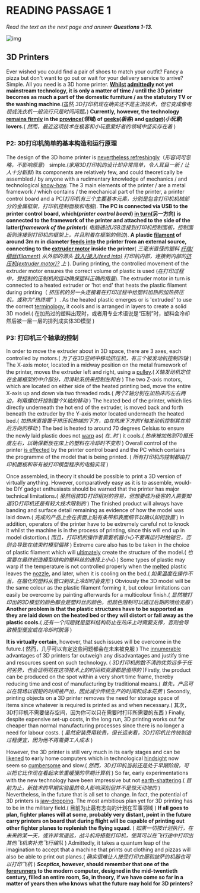 # READING PASSAGE 1

*Read the text on the next page and answer **Questions 1-13.***

![img](https://iotcdn.oss-ap-southeast-1.aliyuncs.com/2020-11/3D%20Printers.jpg)

## 3D Printers

Ever wished you could find a pair of shoes to match your outfit? Fancy a pizza but don't want to go out or wait for your delivery service to arrive? Simple. All you need is a 3D home printer. **<u>Whilst</u> <u>admittedly</u> not yet mainstream technology, it is only a matter of time / until the 3D printer becomes as much a part of the domestic furniture / as the statutory TV or the washing machine**.(虽然 *3D打印机现在确实还不是主流技术，但它变成像电视或洗衣机一般流行只是时间问题。*) **Currently, however, the technology <u>remains firmly</u> in the <u>province</u>(*领域*) of <u>geeks</u>(*极客*) and <u>gadget</u>(*小玩意*) lovers.**( *然而，最近这项技术在极客和小玩意爱好者的领域中坚实存在着* )

### P2: 3D打印机简单的基本构造和运行原理

The design of the 3D home printer is <u>nevertheless refreshingly</u>（*形容词可忽略，不影响原意*） simple.(*家用3D打印机的设计却非常简单，令人耳目一新 / 让人十分新鲜*) Its components are relatively few, and could theoretically be assembled / by anyone with a rudimentary knowledge of mechanics / and technological <u>know-how</u>. The 3 main elements of the printer / are a metal framework / which contains / the mechanical part of the printer, a printer control board and a PC(*打印机有三个主要基本元素，分别是包含打印机机械部分的金属框架，打印机控制面板和电脑*). **The PC is connected via USB to the printer control board, which(*printer control board*) <u>in turn</u>(另一方向) is connected to the framework of the printer and attached to the side of the latter(*framework of the printer*)**( *电脑通过USB连接到打印机控制面板，控制面板则连接到打印机的框架上，并且附着在框架的侧边*). **A plastic <u>filament</u> of around 3m m in diameter <u>feeds into</u> the printer from an external source, connecting to the <u>extruder motor</u> inside the printer**( *三毫米直径的塑料 <u>纤维/细丝(filament)</u> 从外部的源头 <u>放入/接入(feed into)</u> 打印机内部，连接到内部的<u>挤压机(extruder motor)?</u> 上* ). During printing, the controlled movement of the extruder motor ensures the correct volume of plastic is used (*在打印过程中，受控制的压制机的运动确保塑料正确的用量*). The extruder motor in turn is connected to a heated extruder or 'hot end' that heats the plastic filament during printing（ *挤压机的另一头连接着在打印过程中给塑料加热的加热挤压机，或称为“热终端”* ）. As the heated plastic emerges or is 'extruded' to use the correct <u>terminology</u>, it cools and is arranged in layers to create a solid 3D model.( 在加热过的塑料出现时，或者用专业术语说是“压制”时，塑料会冷却然后被一层一层的排列成实体3D模型 )

### P3: 打印机三个轴承的控制

In order to move the extruder about in 3D space, there are 3 axes, each controlled by motors.( *为了在3D空间中移动挤压机，有三个被发动机控制的轴* ) The X-axis motor, located in a midway position on the metal framework of the printer, moves the extruder left and right, using a <u>pulley</u>.( *X轴发动机定位在金属框架的中介部分，用滑轮系统来控制左和右* ) The two Z-axis motors, which are located on either side of the heated printing bed, move the entire X-axis up and down via two threaded rods.( *两个Z轴分别在加热床的左右两边，利用螺纹杆控制整个X轴的移动* ) The heated bed of the printer, which lies directly underneath the hot end of the extruder, is moved back and forth beneath the extruder by the Y-axis motor located underneath the heated bed.( *加热床直接置于挤压机热端的下方，由在热床下方的Y轴发动机控制其在前后方向的移动* ) The bed is heated to around 70 degrees Celsius to ensure the newly laid plastic does not <u>warp</u> as( *在..时* ) it cools.( *热床被加热到70摄氏度左右，以确保新放在床上的塑料在冷却时不变形* ) Overall control of the printer <u>is effected</u> by the printer control board and the PC which contains the programme of the model that is being printed. ( *所有打印机的控制都由打印机面板和带有被打印模型程序的电脑实现* )

Once assembled, in theory it should be possible to print a 3D version of virtually anything. However, comparatively easy as it is to assemble, would-be DIY gadget enthusiasts should be warned that the printer has major technical limitations.( *虽然组装3D打印相对的容易，但想要成为极客的人需要知道3D打印机还是有较大技术限制的* ) The finished product will always have banding and surface detail remaining as evidence of how the model was laid down.( *完成的产品上会在表面上贴有条带和表面细节以确认如何放置* ) In addition, operators of the printer have to be extremely careful not to knock it whilst the machine is in the process of printing, since this will end up in model distortion.( *而且，打印机的操作者需要机器小心不要再运行时触碰它，否则会导致在结束时模型偏移* ) Extreme care also has to be taken in the choice of plastic filament which will <u>ultimately</u> create the structure of the model.( *也需要在最终创造模型结构的塑料丝的选择上小心* ) Some types of plastic may warp if the temperature is not controlled properly when the <u>melted</u> plastic leaves the <u>nozzle</u>, and later, when it is cooling on the bed.( *如果温度在操作不当，在融化的塑料从管口到床上冷却时会变形* ) Obviously the 3D model will be the same colour as the plastic filament forming it, but colour limitations can easily be overcome by painting afterwards for a multicolour finish.( *显然被打印出的3D模型的颜色都会是塑料丝的颜色，但颜色限制可以通过后期的喷绘克服* ) **Another problem is that the plastic structures have to be supported as they are laid down on the heated bed or they will distort or fall away as the plastic cools.**( *还有一个问题就是塑料结构防止在热床上时需要支撑，否则会导致模型便宜或在冷却时脱落* )

**It is virtually certain**, however, that such issues will be overcome in the future.( 然而，几乎可以肯定这些问题都会在未来被克服 ) The <u>innumerable</u> advantages of 3D printers far outweigh any disadvantages and justify time and resources spent on such technology. ( *3D打印机的数不清的优势远多于任何劣势，也会证明花在这项技术上的时间和资源都是值得的* )Firstly, the product can be produced on the spot within a very short time frame, thereby reducing time and cost of manufacturing by traditional means.( *首先，产品可以在现场以很短的时间被产出，因此减少传统生产的时间和成本花费* ) Secondly, printing objects on a 3D printer removes the need for storage space of items since whatever is required is printed as and when necessary.( 其次，3D打印机不需要储存空间，因为你可以只在需要时打印所需要的东西 ) Finally, despite expensive set-up costs, in the long run, 3D printing works out far cheaper than normal manufacturing processes since there is no longer a need for labour costs. ( *虽然安装费用较贵，但长远来看，3D打印机比传统制造过程便宜，因为他不再需要工人成本* )

However, the 3D printer is still very much in its early stages and can be <u>likened</u> to early home computers which in technological <u>hindsight</u> now seem so <u>cumbersome</u> and slow.( *然而，3D打印机当前还是处于早期阶段，可以把它比作现在看起来笨重缓慢的早期计算机* ) So far, early experimentations with the new technology have been impressive but not <u>earth-shattering</u>.( *目前为止，新技术的早期实验虽然令人影响深刻但并不是惊天动地的* ) Nevertheless, in the future that is all set to change. In fact, the potential of 3D printers is <u>jaw-dropping</u>. The most ambitious plan yet for 3D printing has to be in the military field.( 目前为止最有志向的计划在军事领域 ) **If all goes to plan, fighter planes will at some, probably very distant, point in the future carry printers on board that during flight will be capable of printing out other fighter planes to replenish the flying squad**. ( *如果一切按计划执行，在未来的某一天，或许非常遥远，战斗机将搭载打印机，使其可以在飞行途中打印出其他飞机来补充飞行编队* ) Admittedly, it takes a quantum leap of the imagination to accept that a machine that prints out clothing and pizzas will also be able to print out planes.( *确实很难让人接受打印衣服和披萨的机器也可以打印飞机* ) ***Sceptics*, however, should remember that one of the <u>forerunners</u> to the modern computer, designed in the mid-twentieth century, filled an entire room, So, in theory, if we have come so far in a matter of years then who knows what the future may hold for 3D printers?**